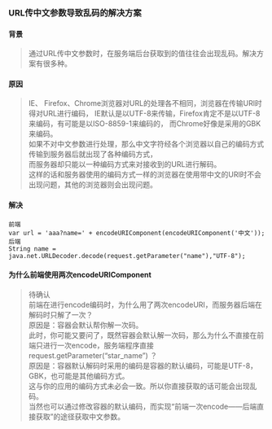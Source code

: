 ### URL传中文参数导致乱码的解决方案

#### 背景
> 通过URL传中文参数时，在服务端后台获取到的值往往会出现乱码。解决方案有很多种。

#### 原因
> IE、 Firefox、Chrome浏览器对URL的处理各不相同，浏览器在传输URl时得对URL进行编码，
> IE默认是以UTF-8来传输，Firefox肯定不是以UTF-8来编码，有可能是以ISO-8859-1来编码的，
> 而Chrome好像是采用的GBK来编码。  
> 如果不对中文参数进行处理，那么中文字符经各个浏览器以自己的编码方式传输到服务器后就出现了各种编码方式，  
> 而服务器却只能以一种编码方式来对接收到的URL进行解码。  
> 这样的话和服务器使用的编码方式一样的浏览器在使用带中文的URl时不会出现问题，其他的浏览器则会出现问题。

#### 解决
```
前端
var url = 'aaa?name=' + encodeURIComponent(encodeURIComponent('中文'));
后端
String name = java.net.URLDecoder.decode(request.getParameter("name"),"UTF-8");  
```

#### 为什么前端使用两次encodeURIComponent
> 待确认  
> 前端在进行encode编码时，为什么用了两次encodeURI，而服务器后端在解码时只解了一次？  
> 原因是：容器会默认帮你解一次码。  
> 此时，你可能又要问了，既然容器会默认解一次码，那么为什么不直接在前端只进行一次encode，服务端程序直接request.getParameter(“star_name”) ？  
> 原因是：容器默认解码时采用的编码是容器的默认编码，可能是UTF-8，GBK，也可能是其他编码方式。  
> 这与你的应用的编码方式未必会一致。所以你直接获取的话可能会出现乱码。  
> 当然也可以通过修改容器的默认编码，而实现“前端一次encode——后端直接获取”的途径获取中文参数。

